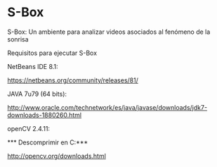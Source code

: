 # S-Box
S-Box: Un ambiente para analizar videos asociados al fenómeno de la sonrisa

Requisitos para ejecutar S-Box

NetBeans IDE 8.1:

https://netbeans.org/community/releases/81/

JAVA 7u79 (64 bits):

http://www.oracle.com/technetwork/es/java/javase/downloads/jdk7-downloads-1880260.html

openCV 2.4.11:

*** Descomprimir en C:\***

http://opencv.org/downloads.html
